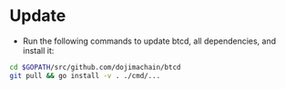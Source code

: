 # Update

* Run the following commands to update btcd, all dependencies, and install it:

```bash
cd $GOPATH/src/github.com/dojimachain/btcd
git pull && go install -v . ./cmd/...
```
